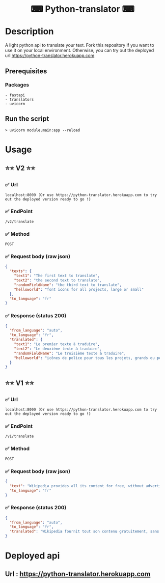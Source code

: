 [deployed_url]: https://python-translator.herokuapp.com

# <p align='center'>⌨ Python-translator ⌨</p>

# Description

A light python api to translate your text.
Fork this repository if you want to use it on your local environment. Otherwise, you can try out the deployed url https://python-translator.herokuapp.com

## Prerequisites

### Packages

    - fastapi
    - translators
    - uvicorn

## Run the script

```
> uvicorn module.main:app --reload
```

# Usage

## ⭐⭐ V2 ⭐⭐

### ✅ Url

```
localhost:8000 (Or use https://python-translator.herokuapp.com to try out the deployed version ready to go !)
```

### ✅ EndPoint

```
/v2/translate
```

### ✅ Method

```
POST
```

### ✅ Request body (raw json)

```json
{
  "texts": {
    "text1": "The first text to translate",
    "text2": "the second text to translate",
    "randomFieldName": "the third text to translate",
    "helloworld": "font icons for all projects, large or small"
  },
  "to_language": "fr"
}
```

### ✅ Response (status 200)

```json
{
  "from_language": "auto",
  "to_language": "fr",
  "translated": {
    "text1": "Le premier texte à traduire",
    "text2": "Le deuxième texte à traduire",
    "randomFieldName": "Le troisième texte à traduire",
    "helloworld": "icônes de police pour tous les projets, grands ou petits"
  }
}
```

## ⭐⭐ V1 ⭐⭐

### ✅ Url

```
localhost:8000 (Or use https://python-translator.herokuapp.com to try out the deployed version ready to go !)
```

### ✅ EndPoint

```
/v1/translate
```

### ✅ Method

```
POST
```

### ✅ Request body (raw json)

```json
{
  "text": "Wikipedia provides all its content for free, without advertising, and without using the exploitation of the personal data of its users.",
  "to_language": "fr"
}
```

### ✅ Response (status 200)

```json
{
  "from_language": "auto",
  "to_language": "fr",
  "translated": "Wikipedia fournit tout son contenu gratuitement, sans publicité, et sans utiliser l'exploitation des données personnelles de ses utilisateurs."
}
```
# Deployed api

## Url : https://python-translator.herokuapp.com
